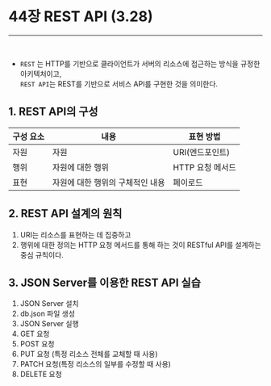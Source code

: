 # 44장 REST API (3.28)
<hr>
<br>

- `REST` 는 HTTP를 기반으로 클라이언트가 서버의 리소스에 접근하는 방식을 규정한 아키텍처이고, <br>
`REST API`는 REST를 기반으로 서비스 API를 구현한 것을 의미한다.

## 1. REST API의 구성
|구성 요소|내용|표현 방법|
|-------|---|------|
|자원|자원|URI(엔드포인트)|
|행위|자원에 대한 행위|HTTP 요청 메서드|
|표현|자원에 대한 행위의 구체적인 내용|페이로드|

## 2. REST API 설계의 원칙
1. URI는 리소스를 표현하는 데 집중하고
2. 행위에 대한 정의는 HTTP 요청 메서드를 통해 하는 것이 RESTful API를 설계하는 중심 규칙이다.

## 3. JSON Server를 이용한 REST API 실습
1. JSON Server 설치
2. db.json 파일 생성
3. JSON Server 실행
4. GET 요청
5. POST 요청
6. PUT 요청 (특정 리소스 전체를 교체할 때 사용)
7. PATCH 요청(특정 리소스의 일부를 수정할 때 사용)
8. DELETE 요청
